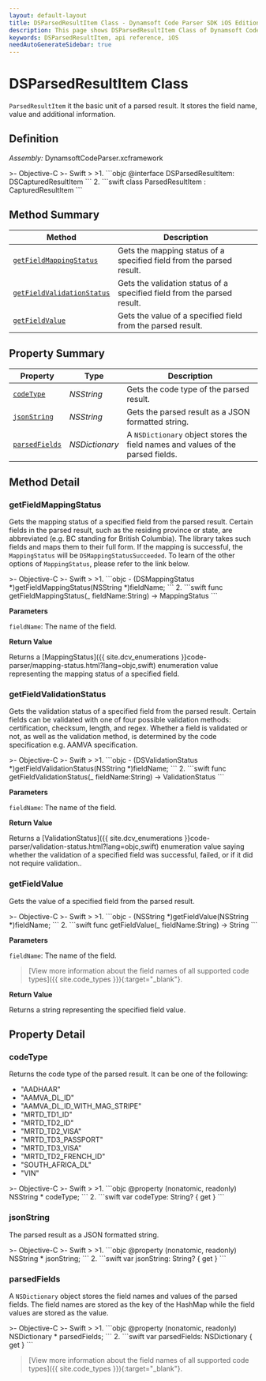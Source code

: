 ```yaml
---
layout: default-layout
title: DSParsedResultItem Class - Dynamsoft Code Parser SDK iOS Edition API Reference
description: This page shows DSParsedResultItem Class of Dynamsoft Code Parser SDK iOS Edition.
keywords: DSParsedResultItem, api reference, iOS
needAutoGenerateSidebar: true
---
```



# DSParsedResultItem Class

`ParsedResultItem` it the basic unit of a parsed result. It stores the field name, value and additional information.

## Definition

*Assembly:* DynamsoftCodeParser.xcframework

<div class="sample-code-prefix"></div>
>- Objective-C
>- Swift
>
>1. 
```objc
@interface DSParsedResultItem: DSCapturedResultItem
```
2. 
```swift
class ParsedResultItem : CapturedResultItem
```

## Method Summary

| Method | Description |
| ------ | ----------- |
| [`getFieldMappingStatus`](#getfieldmappingstatus) | Gets the mapping status of a specified field from the parsed result. |
| [`getFieldValidationStatus`](#getfieldvalidationstatus) | Gets the validation status of a specified field from the parsed result. |
| [`getFieldValue`](#getfieldvalue) | Gets the value of a specified field from the parsed result. |

## Property Summary

| Property | Type | Description |
| -------- | ---- | ----------- |
| [`codeType`](#codetype) | *NSString* | Gets the code type of the parsed result. |
| [`jsonString`](#jsonstring) | *NSString* | Gets the parsed result as a JSON formatted string. |
| [`parsedFields`](#parsedfields) | *NSDictionary* | A `NSDictionary` object stores the field names and values of the parsed fields. |

## Method Detail

### getFieldMappingStatus

Gets the mapping status of a specified field from the parsed result. Certain fields in the parsed result, such as the residing province or state, are abbreviated (e.g. BC standing for British Columbia). The library takes such fields and maps them to their full form. If the mapping is successful, the `MappingStatus` will be `DSMappingStatusSucceeded`. To learn of the other options of `MappingStatus`, please refer to the link below.

<div class="sample-code-prefix"></div>
>- Objective-C
>- Swift
>
>1. 
```objc
- (DSMappingStatus *)getFieldMappingStatus(NSString *)fieldName;
```
2. 
```swift
func getFieldMappingStatus(_ fieldName:String) -> MappingStatus
```

**Parameters**

`fieldName`: The name of the field.

**Return Value**

Returns a [MappingStatus]({{ site.dcv_enumerations }}code-parser/mapping-status.html?lang=objc,swift) enumeration value representing the mapping status of a specified field.

### getFieldValidationStatus

Gets the validation status of a specified field from the parsed result. Certain fields can be validated with one of four possible validation methods: certification, checksum, length, and regex. Whether a field is validated or not, as well as the validation method, is determined by the code specification e.g. AAMVA specification.

<div class="sample-code-prefix"></div>
>- Objective-C
>- Swift
>
>1. 
```objc
- (DSValidationStatus *)getFieldValidationStatus(NSString *)fieldName;
```
2. 
```swift
func getFieldValidationStatus(_ fieldName:String) -> ValidationStatus
```

**Parameters**

`fieldName`: The name of the field.

**Return Value**

Returns a [ValidationStatus]({{ site.dcv_enumerations }}code-parser/validation-status.html?lang=objc,swift) enumeration value saying whether the validation of a specified field was successful, failed, or if it did not require validation..

### getFieldValue

Gets the value of a specified field from the parsed result.

<div class="sample-code-prefix"></div>
>- Objective-C
>- Swift
>
>1. 
```objc
- (NSString *)getFieldValue(NSString *)fieldName;
```
2. 
```swift
func getFieldValue(_ fieldName:String) -> String
```

**Parameters**

`fieldName`: The name of the field.

> [View more information about the field names of all supported code types]({{ site.code_types }}){:target="_blank"}.

**Return Value**

Returns a string representing the specified field value.

## Property Detail

### codeType

Returns the code type of the parsed result. It can be one of the following:

- "AADHAAR"
- "AAMVA_DL_ID"
- "AAMVA_DL_ID_WITH_MAG_STRIPE"
- "MRTD_TD1_ID"
- "MRTD_TD2_ID"
- "MRTD_TD2_VISA"
- "MRTD_TD3_PASSPORT"
- "MRTD_TD3_VISA"
- "MRTD_TD2_FRENCH_ID"
- "SOUTH_AFRICA_DL"
- "VIN"

<div class="sample-code-prefix"></div>
>- Objective-C
>- Swift
>
>1. 
```objc
@property (nonatomic, readonly) NSString * codeType;
```
2. 
```swift
var codeType: String? { get }
```

### jsonString

The parsed result as a JSON formatted string.

<div class="sample-code-prefix"></div>
>- Objective-C
>- Swift
>
>1. 
```objc
@property (nonatomic, readonly) NSString * jsonString;
```
2. 
```swift
var jsonString: String? { get }
```

### parsedFields

A `NSDictionary` object stores the field names and values of the parsed fields. The field names are stored as the key of the HashMap while the field values are stored as the value.

<div class="sample-code-prefix"></div>
>- Objective-C
>- Swift
>
>1. 
```objc
@property (nonatomic, readonly) NSDictionary<NSString *, NSString *> * parsedFields;
```
2. 
```swift
var parsedFields: NSDictionary { get }
```

> [View more information about the field names of all supported code types]({{ site.code_types }}){:target="_blank"}.
